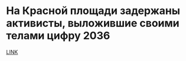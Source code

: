 # На Красной площади задержаны активисты, выложившие своими телами цифру 2036



[LINK](https://varlamov.ru/3946106.html)